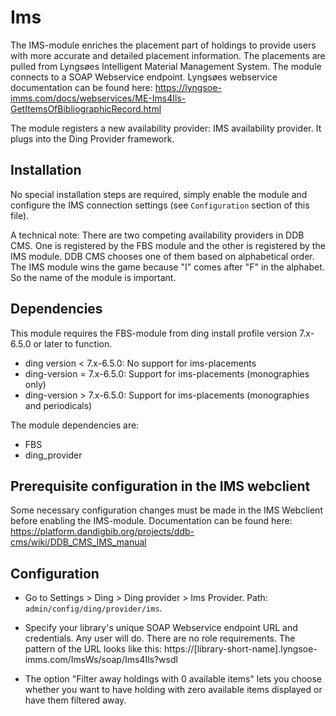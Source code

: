 # Ims
The IMS-module enriches the placement part of holdings to provide users with more accurate and detailed placement information. The placements are pulled from Lyngsøes Intelligent Material Management System. The module connects to a SOAP Webservice endpoint. Lyngsøes webservice documentation can be found here: https://lyngsoe-imms.com/docs/webservices/ME-Ims4Ils-GetItemsOfBibliographicRecord.html
 
The module registers a new availability provider: IMS availability provider. It plugs into the Ding Provider framework.
  
## Installation
No special installation steps are required, simply enable the module and configure the IMS connection settings (see `Configuration` section of this file).
 
A technical note: There are two competing availability providers in DDB CMS.
One is registered by the FBS module and the other is registered by the IMS module.
DDB CMS chooses one of them based on alphabetical order. 
The IMS module wins the game because "I" comes after "F" in the alphabet. So the name of the module is important.
 
## Dependencies
This module requires the FBS-module from ding install profile version 7.x-6.5.0 or later to function.
* ding version < 7.x-6.5.0: No support for ims-placements
* ding-version = 7.x-6.5.0: Support for ims-placements (monographies only)
* ding-version > 7.x-6.5.0: Support for ims-placements (monographies and periodicals)
 
The module dependencies are:
* FBS
* ding_provider

## Prerequisite configuration in the IMS webclient
Some necessary configuration changes must be made in the IMS Webclient before enabling the IMS-module.
Documentation can be found here: https://platform.dandigbib.org/projects/ddb-cms/wiki/DDB_CMS_IMS_manual
 
## Configuration
- Go to Settings > Ding > Ding provider > Ims Provider. Path: `admin/config/ding/provider/ims`.
- Specify your library's unique SOAP Webservice endpoint URL and credentials. Any user will do. There are no role requirements. The pattern of the URL looks like this:
 https://[library-short-name].lyngsoe-imms.com/ImsWs/soap/Ims4Ils?wsdl
 
 
- The option "Filter away holdings with 0 available items" lets you choose whether you want to have holding with zero available items displayed or have them filtered away.
